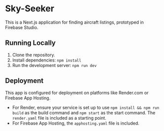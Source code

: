 # Sky-Seeker

This is a Next.js application for finding aircraft listings, prototyped in Firebase Studio.

## Running Locally

1. Clone the repository.
2. Install dependencies: `npm install`
3. Run the development server: `npm run dev`

## Deployment

This app is configured for deployment on platforms like Render.com or Firebase App Hosting.
- For Render, ensure your service is set up to use `npm install && npm run build` as the build command and `npm start` as the start command. The `render.yaml` file is included as a starting point.
- For Firebase App Hosting, the `apphosting.yaml` file is included.
